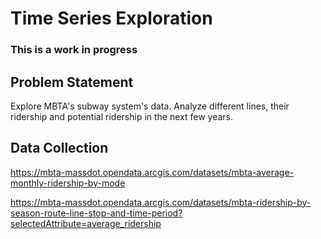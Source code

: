 # Time Series Exploration


### This is a work in progress ### 





## Problem Statement

Explore MBTA's subway system's data. Analyze different lines, their ridership and potential ridership in the next few years.

## Data Collection


 https://mbta-massdot.opendata.arcgis.com/datasets/mbta-average-monthly-ridership-by-mode

https://mbta-massdot.opendata.arcgis.com/datasets/mbta-ridership-by-season-route-line-stop-and-time-period?selectedAttribute=average_ridership
